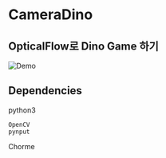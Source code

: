 # CameraDino

## OpticalFlow로 Dino Game 하기

![Demo](Demo.gif)


## Dependencies
python3 
```
OpenCV
pynput
```
Chorme


